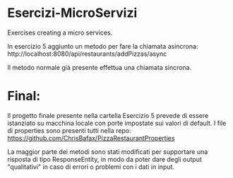 # Esercizi-MicroServizi

Exercises creating a micro services.

In esercizio 5 aggiunto un metodo per fare la chiamata asincrona:
http://localhost:8080/api/restaurants/addPizzas/async

Il metodo normale già presente effettua una chiamata sincrona.

# Final:

Il progetto finale presente nella cartella Esercizio 5 prevede di essere istanziato su macchina locale con porte impostate sui valori di default.
I file di properties sono presenti tutti nella repo: https://github.com/ChrisBafax/PizzaRestaurantProperties

La maggior parte dei metodi sono stati modificati per supportare una risposta di tipo ResponseEntity, in modo da poter dare degli output "qualitativi" in caso di errori o problemi con i dati in input.
